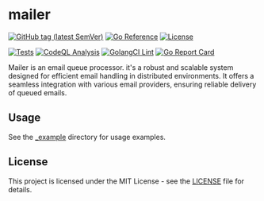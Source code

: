 # mailer

[![GitHub tag (latest SemVer)](https://img.shields.io/github/tag/dmitrymomot/mailer)](https://github.com/dmitrymomot/mailer/tags)
[![Go Reference](https://pkg.go.dev/badge/github.com/dmitrymomot/mailer.svg)](https://pkg.go.dev/github.com/dmitrymomot/mailer)
[![License](https://img.shields.io/github/license/dmitrymomot/mailer)](https://github.com/dmitrymomot/mailer/blob/main/LICENSE)


[![Tests](https://github.com/dmitrymomot/mailer/actions/workflows/tests.yml/badge.svg)](https://github.com/dmitrymomot/mailer/actions/workflows/tests.yml)
[![CodeQL Analysis](https://github.com/dmitrymomot/mailer/actions/workflows/codeql-analysis.yml/badge.svg)](https://github.com/dmitrymomot/mailer/actions/workflows/codeql-analysis.yml)
[![GolangCI Lint](https://github.com/dmitrymomot/mailer/actions/workflows/golangci-lint.yml/badge.svg)](https://github.com/dmitrymomot/mailer/actions/workflows/golangci-lint.yml)
[![Go Report Card](https://goreportcard.com/badge/github.com/dmitrymomot/mailer)](https://goreportcard.com/report/github.com/dmitrymomot/mailer)

Mailer is an email queue processor.  it's a robust and scalable system designed for efficient email handling in distributed environments. It offers a seamless integration with various email providers, ensuring reliable delivery of queued emails.

## Usage

See the [_example](https://github.com/dmitrymomot/mailer/tree/main/_example) directory for usage examples.

## License

This project is licensed under the MIT License - see the [LICENSE](https://github.com/dmitrymomot/mailer/tree/main/LICENSE) file for details.
